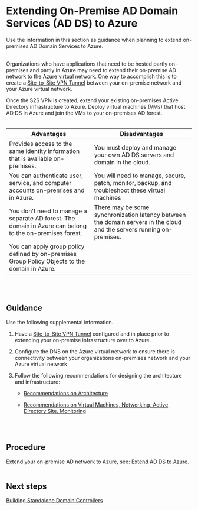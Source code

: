# Extending On-Premise AD Domain Services (AD DS) to Azure
Use the information in this section as guidance when planning to extend on-premises AD Domain Services to Azure.
<br />
<br />

Organizations who have applications that need to be hosted partly on-premises and partly in Azure may need to extend their on-premise AD network to the Azure virtual network. One way to accomplish this is to create a [Site-to-Site VPN Tunnel](4.2-Deploying-Site-to-Site-VPN-to-Enable-Connectivity-to-On-Premise-ADDS.md) between your on-premise network and your Azure virtual network. 

Once the S2S VPN is created, extend your existing on-premises Active Directory infrastructure to Azure. Deploy virtual machines (VMs) that host AD DS in Azure and join the VMs to your on-premises AD forest.
<br />
<br />

|**Advantages** | **Disadvantages** |  
| -------------| -------------| 
| Provides access to the same identity information that is available on-premises.  | You must deploy and manage your own AD DS servers and domain in the cloud. |
| You can authenticate user, service, and computer accounts on-premises and in Azure.  | You will need to manage, secure, patch, monitor, backup, and troubleshoot these virtual machines |
| You don't need to manage a separate AD forest. The domain in Azure can belong to the on-premises forest.  | There may be some synchronization latency between the domain servers in the cloud and the servers running on-premises. |	
|You can apply group policy defined by on-premises Group Policy Objects to the domain in Azure. | |
<br />
<br />

## Guidance
Use the following supplemental information.

1. Have a [Site-to-Site VPN Tunnel](4.2-Deploying-Site-to-Site-VPN-to-Enable-Connectivity-to-On-Premise-ADDS.md) configured and in place prior to extending your on-premise infrastructure over to Azure. 
	
2. Configure the DNS on the Azure virtual network to ensure there is connectivity between your organizations on-premises network and your Azure virtual network
	
3. Follow the following recommendations for designing the architecture and infrastructure:
   - [Recommendations on Architecture](https://docs.microsoft.com/en-us/azure/architecture/reference-architectures/identity/adds-extend-domain#architecture)

   - [Recommendations on Virtual Machines, Networking, Active Directory Site, Monitoring](https://docs.microsoft.com/en-us/azure/architecture/reference-architectures/identity/adds-extend-domain#recommendations)
<br />
<br />

## Procedure
Extend your on-premise AD network to Azure, see: [Extend AD DS to Azure](https://docs.microsoft.com/en-us/azure/architecture/reference-architectures/identity/adds-extend-domain#deploy-the-solution).
<br />
<br />

## Next steps
[Building Standalone Domain Controllers](4.4-Building-Standalone-Domain-Controllers-in-Azure.md)
